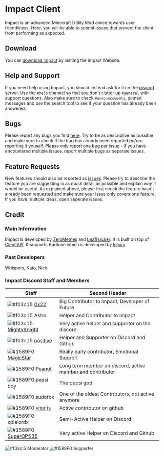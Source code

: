 # Impact Client

Impact is an advanced Minecraft Utility Mod aimed towards user friendliness.
Here, you will be able to submit issues that prevent the client from performing as expected.

## Download

You can [download Impact][download] by visiting the Impact Website.

## Help and Support

If you need help using Impact, you should instead ask for it on the [discord] server. Use the `#help` channel so that you don't clutter up `#general` with support questions. Also make sure to check `#announcements`, pinned messages and use the search tool to see if your question has already been answered.

## Bugs

Please report any bugs you find [here][issues]. Try to be as descriptive as possible and make sure to check if the bug has already been reported _before_ reporting it youself. Please only report one bug per issue - if you have encountered multiple issues, report multiple bugs as seperate issues.

## Feature Requests

New features should also be reported as [issues]. Please try to describe the feature you are suggesting in as much detail as possible and explain _why_ it would be useful. As explained above, please first check the feature hasn't already been requested and make sure your issue only covers one feature. If you have multiple ideas, open seperate issues.

## Credit

### Main Information 
   Impact is developed by [ZeroMemes] and [LeafHacker]. It is built on top of [ClientAPI].
   It supports Baritone which is developed by [leijurv]


### Past Developers
   Whispers, Kato, Nick
   
   
### Impact Discord Staff and Members

Staff         | Second Header
------------- | -------------
![#f03c15](https://placehold.it/15/f03c15/000000?text=+) [0x22] | Big Contributor to Impact, Developer of Future
![#f03c15](https://placehold.it/15/f03c15/000000?text=+) Astro | Helper and Contributor to Impact
![#f03c15](https://placehold.it/15/f03c15/000000?text=+) [MightyKnight]|  Very active helper and supporter on the discord
![#f03c15](https://placehold.it/15/f03c15/000000?text=+) [positive]| Helper and Supporter on Discord and Github
![#1589F0](https://placehold.it/15/1589F0/000000?text=+) [MagicStar]|Really early contributor, Emotional Support 
![#1589F0](https://placehold.it/15/1589F0/000000?text=+) [Peanut] |Long term member on discord, active member and contributor
![#1589F0](https://placehold.it/15/1589F0/000000?text=+) pepsi boy | The pepsi god
![#1589F0](https://placehold.it/15/1589F0/000000?text=+) sudofox | One of the oldest Contributors, not active anymore
![#1589F0](https://placehold.it/15/1589F0/000000?text=+) [vitor is] | Active contributor on github
![#1589F0](https://placehold.it/15/1589F0/000000?text=+) xpielordx | Semi-Active Helper on Discord
![#1589F0](https://placehold.it/15/1589F0/000000?text=+) [SuperOP535] | Very active Helper on Discord and Github

![#f03c15](https://placehold.it/15/f03c15/000000?text=+) Moderator
 ![#1589F0](https://placehold.it/15/1589F0/000000?text=+) Supporter

<!-- External links -->
[website]: https://impactdevelopment.github.io
[download]: https://impactdevelopment.github.io/#download
[discord]: https://discord.gg/YFhR2Ab

<!-- GitHub links -->
[issues]: https://github.com/ImpactDevelopment/ImpactClient/issues
[ClientAPI]: https://github.com/ImpactDevelopment/ClientAPI

<!-- Users -->
[ZeroMemes]: https://github.com/ZeroMemes
[LeafHacker]: https://github.com/LeafHacker
[leijurv]: https://github.com/leijurv

[Peanut]: https://github.com/zPeanut
[MagicStar]: https://github.com/MagicStarIsntGay
[vitor is]: https://github.com/VitorISs
[MightyKnight]: https://github.com/MightyKnight
[positive]: https://github.com/hugohindi
[0x22]: https://github.com/0-x-2-2
[SuperOP535]: https://github.com/SuperOP535
